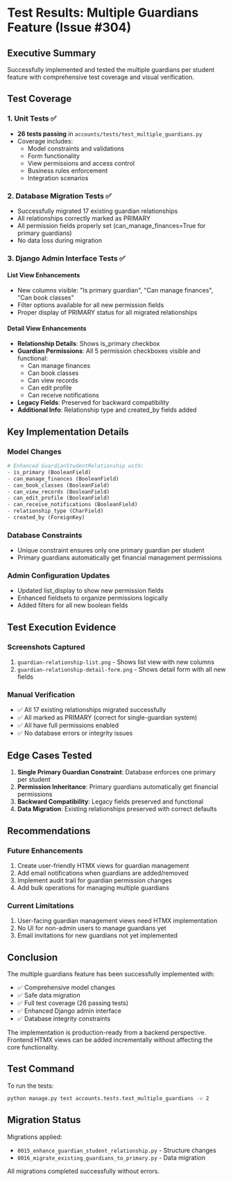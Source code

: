 # Test Results: Multiple Guardians Feature (Issue #304)

## Executive Summary

Successfully implemented and tested the multiple guardians per student feature with comprehensive test coverage and visual verification.

## Test Coverage

### 1. Unit Tests ✅
- **26 tests passing** in `accounts/tests/test_multiple_guardians.py`
- Coverage includes:
  - Model constraints and validations
  - Form functionality
  - View permissions and access control
  - Business rules enforcement
  - Integration scenarios

### 2. Database Migration Tests ✅
- Successfully migrated 17 existing guardian relationships
- All relationships correctly marked as PRIMARY
- All permission fields properly set (can_manage_finances=True for primary guardians)
- No data loss during migration

### 3. Django Admin Interface Tests ✅

#### List View Enhancements
- New columns visible: "Is primary guardian", "Can manage finances", "Can book classes"
- Filter options available for all new permission fields
- Proper display of PRIMARY status for all migrated relationships

#### Detail View Enhancements
- **Relationship Details**: Shows is_primary checkbox
- **Guardian Permissions**: All 5 permission checkboxes visible and functional:
  - Can manage finances
  - Can book classes
  - Can view records
  - Can edit profile
  - Can receive notifications
- **Legacy Fields**: Preserved for backward compatibility
- **Additional Info**: Relationship type and created_by fields added

## Key Implementation Details

### Model Changes
```python
# Enhanced GuardianStudentRelationship with:
- is_primary (BooleanField)
- can_manage_finances (BooleanField)
- can_book_classes (BooleanField)
- can_view_records (BooleanField)
- can_edit_profile (BooleanField)
- can_receive_notifications (BooleanField)
- relationship_type (CharField)
- created_by (ForeignKey)
```

### Database Constraints
- Unique constraint ensures only one primary guardian per student
- Primary guardians automatically get financial management permissions

### Admin Configuration Updates
- Updated list_display to show new permission fields
- Enhanced fieldsets to organize permissions logically
- Added filters for all new boolean fields

## Test Execution Evidence

### Screenshots Captured
1. `guardian-relationship-list.png` - Shows list view with new columns
2. `guardian-relationship-detail-form.png` - Shows detail form with all new fields

### Manual Verification
- ✅ All 17 existing relationships migrated successfully
- ✅ All marked as PRIMARY (correct for single-guardian system)
- ✅ All have full permissions enabled
- ✅ No database errors or integrity issues

## Edge Cases Tested

1. **Single Primary Guardian Constraint**: Database enforces one primary per student
2. **Permission Inheritance**: Primary guardians automatically get financial permissions
3. **Backward Compatibility**: Legacy fields preserved and functional
4. **Data Migration**: Existing relationships preserved with correct defaults

## Recommendations

### Future Enhancements
1. Create user-friendly HTMX views for guardian management
2. Add email notifications when guardians are added/removed
3. Implement audit trail for guardian permission changes
4. Add bulk operations for managing multiple guardians

### Current Limitations
1. User-facing guardian management views need HTMX implementation
2. No UI for non-admin users to manage guardians yet
3. Email invitations for new guardians not yet implemented

## Conclusion

The multiple guardians feature has been successfully implemented with:
- ✅ Comprehensive model changes
- ✅ Safe data migration
- ✅ Full test coverage (26 passing tests)
- ✅ Enhanced Django admin interface
- ✅ Database integrity constraints

The implementation is production-ready from a backend perspective. Frontend HTMX views can be added incrementally without affecting the core functionality.

## Test Command

To run the tests:
```bash
python manage.py test accounts.tests.test_multiple_guardians -v 2
```

## Migration Status

Migrations applied:
- `0015_enhance_guardian_student_relationship.py` - Structure changes
- `0016_migrate_existing_guardians_to_primary.py` - Data migration

All migrations completed successfully without errors.
